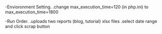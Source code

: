 -Envioronment Setting.
    .change max_execution_time=120 (in php.ini) to max_execution_time=1800

-Run Order.
    .uploads two reports (blog, tutorial) xlsx files
    .select date range and click scrap button